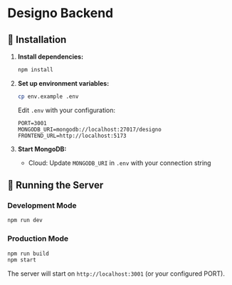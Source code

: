 # Designo Backend

## 🔧 Installation

1. **Install dependencies:**
   ```bash
   npm install
   ```

2. **Set up environment variables:**
   ```bash
   cp env.example .env
   ```
   
   Edit `.env` with your configuration:
   ```env
   PORT=3001
   MONGODB_URI=mongodb://localhost:27017/designo
   FRONTEND_URL=http://localhost:5173
   ```

3. **Start MongoDB:**
   - Cloud: Update `MONGODB_URI` in `.env` with your connection string

## 🚀 Running the Server

### Development Mode
```bash
npm run dev
```

### Production Mode
```bash
npm run build
npm start
```

The server will start on `http://localhost:3001` (or your configured PORT).

